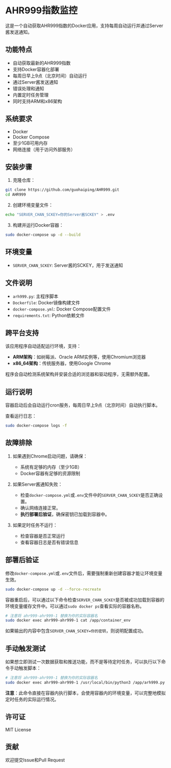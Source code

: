 # AHR999指数监控

这是一个自动获取AHR999指数的Docker应用，支持每周自动运行并通过Server酱发送通知。

## 功能特点

- 自动获取最新的AHR999指数
- 支持Docker容器化部署
- 每周日早上9点（北京时间）自动运行
- 通过Server酱发送通知
- 错误处理和通知
- 内置定时任务管理
- 同时支持ARM和x86架构

## 系统要求

- Docker
- Docker Compose
- 至少1GB可用内存
- 网络连接（用于访问外部服务）

## 安装步骤

1. 克隆仓库：
```bash
git clone https://github.com/guohaiping/AHR999.git
cd AHR999
```

2. 创建环境变量文件：
```bash
echo "SERVER_CHAN_SCKEY=你的Server酱SCKEY" > .env
```

3. 构建并运行Docker容器：
```bash
sudo docker-compose up -d --build
```

## 环境变量

- `SERVER_CHAN_SCKEY`: Server酱的SCKEY，用于发送通知

## 文件说明

- `arh999.py`: 主程序脚本
- `Dockerfile`: Docker镜像构建文件
- `docker-compose.yml`: Docker Compose配置文件
- `requirements.txt`: Python依赖文件

## 跨平台支持

该应用程序自动适配运行环境，支持：

- **ARM架构**：如树莓派、Oracle ARM实例等，使用Chromium浏览器
- **x86_64架构**：传统服务器，使用Google Chrome

程序会自动检测系统架构并安装合适的浏览器和驱动程序，无需额外配置。

## 运行说明

容器启动后会自动运行cron服务，每周日早上9点（北京时间）自动执行脚本。

查看运行日志：
```bash
sudo docker-compose logs -f
```

## 故障排除

1. 如果遇到Chrome启动问题，请确保：
   - 系统有足够的内存（至少1GB）
   - Docker容器有足够的资源限制

2. 如果Server酱通知失败：
   - 检查`docker-compose.yml`或`.env`文件中的`SERVER_CHAN_SCKEY`是否正确设置。
   - 确认网络连接正常。
   - **执行部署后验证**，确保密钥已加载到容器中。

3. 如果定时任务不运行：
   - 检查容器是否正常运行
   - 查看容器日志是否有错误信息

## 部署后验证

修改`docker-compose.yml`或`.env`文件后，需要强制重新创建容器才能让环境变量生效。

```bash
sudo docker-compose up -d --force-recreate
```

容器重启后，可以通过以下命令检查`SERVER_CHAN_SCKEY`是否被成功加载到容器的环境变量缓存文件中。可以通过`sudo docker ps`查看实际的容器名称。

```bash
# 注意将 ahr999-ahr999-1 替换为你的实际容器名
sudo docker exec ahr999-ahr999-1 cat /app/container_env
```
如果输出的内容中包含`SERVER_CHAN_SCKEY=你的密钥`，则说明配置成功。

## 手动触发测试

如果想立即测试一次数据获取和推送功能，而不是等待定时任务，可以执行以下命令手动触发脚本：

```bash
# 注意将 ahr999-ahr999-1 替换为你的实际容器名
sudo docker exec ahr999-ahr999-1 /usr/local/bin/python3 /app/arh999.py
```
**注意**：此命令直接在容器内执行脚本，会使用容器内的环境变量，可以完整地模拟定时任务的实际运行情况。

## 许可证

MIT License

## 贡献

欢迎提交Issue和Pull Request 